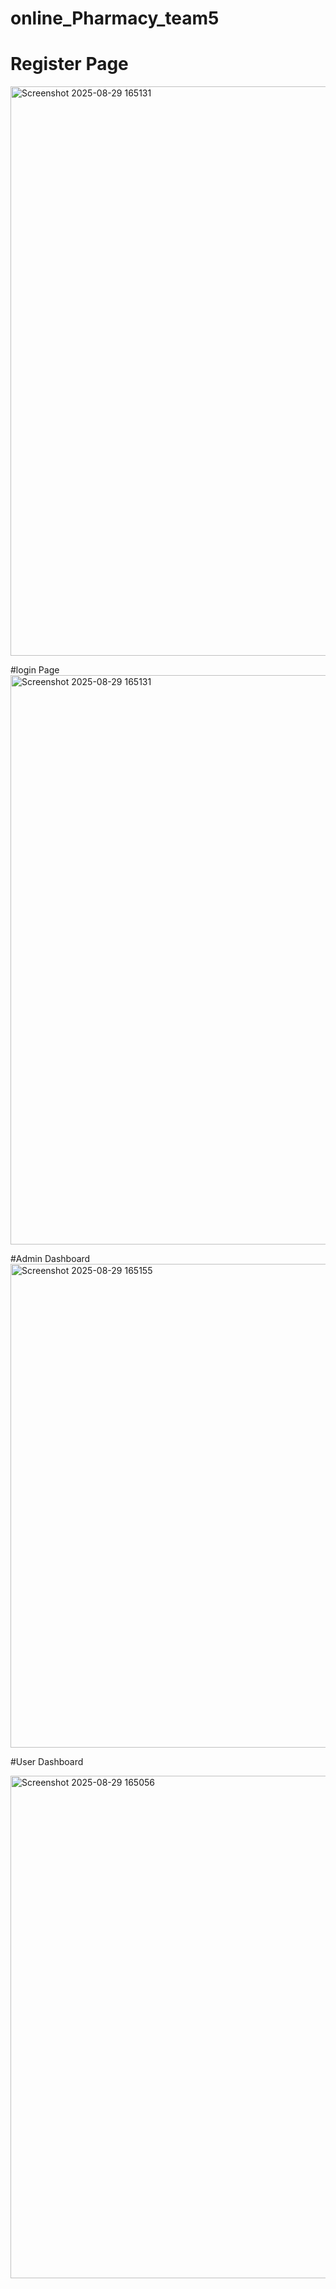





# online_Pharmacy_team5

# Register Page
<img width="1553" height="911" alt="Screenshot 2025-08-29 165131" src="https://github.com/user-attachments/assets/75ca9daf-b910-47bc-b6b7-d3bd89baab8c" />


#login Page
<img width="1553" height="911" alt="Screenshot 2025-08-29 165131" src="https://github.com/user-attachments/assets/6267ca30-3639-4358-9cbf-82454533741b" />


#Admin Dashboard 
<img width="1508" height="774" alt="Screenshot 2025-08-29 165155" src="https://github.com/user-attachments/assets/1464def1-c344-444b-ba36-0e8fbf4985c6" />



#User Dashboard

<img width="1517" height="804" alt="Screenshot 2025-08-29 165056" src="https://github.com/user-attachments/assets/807e02df-5a33-4372-827c-421425773a61" />



